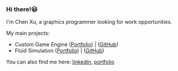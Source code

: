 ### Hi there!😃
I'm Chen Xu, a graphics programmer looking for work opportunities.

My main projects:
- Custom Game Engine ([Portfolio](https://www.chenoa.site/personal-project/custom-game-engine)) | ([GitHub](https://github.com/chenx0731/Custom-Game-Engine))
- Fluid Simulation ([Portfolio](https://www.chenoa.site/personal-project/fluid-simulation)) | ([GitHub](https://github.com/chenx0731/Fluid-Simulation))

You can also find me here: [linkedin](https://www.linkedin.com/in/chen-xu-b07387275/), [portfolio](https://www.chenoa.site/)
